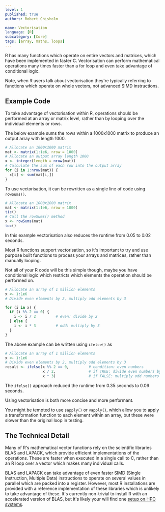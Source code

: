 ```yaml
---
level: 1
published: true
authors: Robert Chisholm

name: Vectorisation
language: [R]
subcategory: [Core]
tags: [array, maths, loops]
---
```


R has many functions which operate on entire vectors and matrices, which have been implemented in faster C. Vectorisation can perform mathematical operations many times faster than a for loop and even take advantage of conditional logic.

<!--more-->

Note, when R users talk about vectorisation they're typically referring to functions which operate on whole vectors, not advanced SIMD instructions.

## Example Code

To take advantage of vectorisation within R, operations should be performed at an array or matrix level, rather than by looping over the individual elements or rows.

The below example sums the rows within a 1000x1000 matrix to produce an output array with length 1000.

```r
# Allocate an 1000x1000 matrix
mat <- matrix(1:1e6, nrow = 1000)
# Allocate an output array length 1000
x <- integer(length = nrow(mat))
# Calculate the sum of each row into the output array
for (i in 1:nrow(mat)) { 
  x[i] <- sum(mat[i,]) 
}
```

To use vectorisation, it can be rewritten as a single line of code using `rowSums()`.

```r
# Allocate an 1000x1000 matrix
mat <- matrix(1:1e6, nrow = 1000)
tic()
# Call the rowSums() method
x <- rowSums(mat)
toc()

```

In this example vectorisation also reduces the runtime from 0.05 to 0.02 seconds.

Most R functions support vectorisation, so it's important to try and use purpose built functions to process your arrays and matrices, rather than manually looping.

Not all of your R code will be this simple though, maybe you have conditional logic which restricts which elements the operation should be performed on.

```r
# Allocate an array of 1 million elements
x <- 1:1e6
# Divide even elements by 2, multiply odd elements by 3

for (i in x) {
  if (i %% 2 == 0) {
    i <- i / 2         # even: divide by 2
  } else {
    i <- i * 3         # odd: multiply by 3
  }
}
```

The above example can be written using `ifelse()` as

```r
# Allocate an array of 1 million elements
x <- 1:1e6
# Divide even elements by 2, multiply odd elements by 3
result <- ifelse(x %% 2 == 0,         # condition: even numbers
                 x / 2,               # if TRUE: divide even numbers by 2
                 x * 3)               # if FALSE: multiply odd numbers by 3
```

The `ifelse()` approach reduced the runtime from 0.35 seconds to 0.06 seconds.

Using vectorisation is both more concise and more performant.

You might be tempted to use `sapply()` or `vapply()`, which allow you to apply a transformation function to each element within an array, but these were slower than the original loop in testing.

## The Technical Detail

Many of R's mathematical vector functions rely on the scientific libraries BLAS and LAPACK, which provide efficient implementations of the operations. These are faster when executed in a single call to C, rather than an R loop over a vector which makes many individual calls.

BLAS and LAPACK can take advantage of even faster SIMD (Single Instruction, Multiple Data) instructions to operate on several values in parallel which are packed into a register. However, most R installations are provided with a reference implementation of these libraries which is unlikely to take advantage of these. It's currently non-trivial to install R with an accelerated version of BLAS, but it's likely your will find one [setup on HPC systems](https://rse.shef.ac.uk/blog/intel-r-iceberg/).
